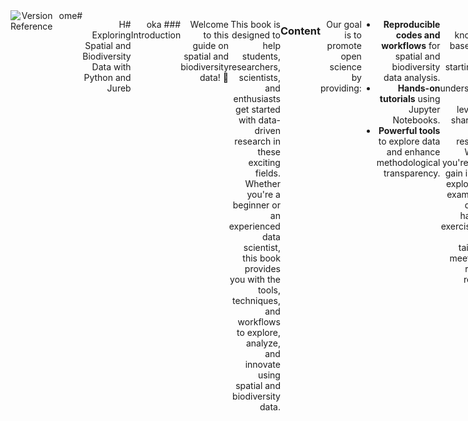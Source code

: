 
<div style="width: 100%;text-align:right;display: flex; align-items: top;">
    <div style="width:100%;text-align:right;margin-top:0px;margin-right:10px"><a href="https://gitlab.hrz.tu-chemnitz.de/ioer/fdz/jupyter-book-nfdi4biodiversity" style="float:right"><img src="https://training.fdz.ioer.info/version.svg" alt="Version Reference" style="float:left"></a></div>
</diome Home
 
ome#

 H# Exploring Spatial and Biodiversity Data with Python and Jureb



oka ### Introduction

Welcome to this guide on spatial and biodiversity data! 🎉

This book is designed to help students, researchers, scientists, and enthusiasts get started with data-driven research in these exciting fields. Whether you're a beginner or an experienced data scientist, this book provides you with the tools, techniques, and workflows to explore, analyze, and innovate using spatial and biodiversity data.

### Content
Our goal is to promote open science by providing:
- **Reproducible codes and workflows** for spatial and biodiversity data analysis.
- **Hands-on tutorials** using Jupyter Notebooks.
- **Powerful tools** to explore data and enhance methodological transparency.

This knowledge base is your robust starting point for understanding and leveraging shared data and resources. Whether you're here to gain insights, explore code examples, or dive into hands-on exercises, this book is tailored to meet a wide range of research needs.

### Who can use this Jupyter Book?
This book is suitable for:
- **Students, scientists and researchers** at various career stages.
- **Python beginners** who want to explore spatial and biodiversity data.
- **Experienced Python users** looking to refine their skills in these domains.

### Prerequisites
A basic understanding of Python is beneficial but not required. Participants will need access to a computer with internet connectivity and the ability to run Jupyter Notebooks.

### How to use this book
This Jupyter Book is designed to be flexible and adaptable to your needs. Whether you're just getting started or working on a specific project, you can use this book in the following ways: Feel free to use the individual code snippets as inspiration or building blocks for your projects. You can also reuse the complete workflows provided in this book to streamline your research process or to jumpstart your analysis.

### About the Project
This project is a collaboration between the [Leibniz Institute of Ecological Urban and Regional Development](https://www.ioer.de/en/) (IOER) and [NFDI4Biodiversity](https://www.nfdi4biodiversity.org/en/), combining expertise in spatial data analysis and biodiversity research. It reflects our shared commitment to open science, collaboration, and providing researchers with practical tools for ecological and biodiversity studies.

### License and citation
The instructional material of this Jupyter Book is made available under the [Creative Commons Attribution 4.0 International](https://spdx.org/licenses/CC-BY-4.0.html) (CC-BY-4.0) license.
This includes all text and drawings unless otherwise noted.

Except where otherwise noted, the codes provided by this Jupyter Book are made available under the [MIT license](https://spdx.org/licenses/MIT.html). 


 ```{admonition} Recommended citation
:class: attention
Dworczyk, Claudia; Dunkel, Alexander; Rafiei, Fatemeh (2025): Exploring Spatial and Biodiversity Data with Python and Jupyter Notebook. URL. DOI.
```

**Publication Date**: March 2025


<div class="fig-no-shadow" style="text-align: center;">
    <img src="../_static/images/ioer-rdc.svg" width="300" style="display: inline-block">
    <img src="https://www.nfdi4biodiversity.org/documents/18/NFDI_4_Biodiversity___Logo_Positiv_Kopie.png" width="400" style="display: inline-block; margin-right: 20px;">
<ence.
